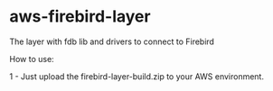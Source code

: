 # aws-firebird-layer
The layer with fdb lib and drivers to connect to Firebird 


How to use:

 1 - Just upload the firebird-layer-build.zip to your AWS environment.
 
